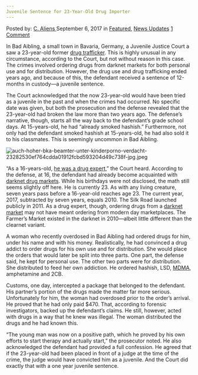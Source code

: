 ```yaml
---
Juvenile Sentence for 23-Year-Old Drug Importer
---
```

<article class="post-listing post-22397 post type-post status-publish format-standard has-post-thumbnail hentry  tag-23yearold tag-importer tag-juvenile tag-sentence">
    <div class="post-inner">
        <span>Posted by: <a href="https://www.deepdotweb.com/author/caliens/" title="">C. Aliens </a></span>
    <span>September 6, 2017</span>
    <span>in <a href="https://www.deepdotweb.com/category/deepdot-news/" rel="category tag">Featured</a>, <a href="https://www.deepdotweb.com/category/news-updates/" rel="category tag">News Updates</a></span>
    <span><a href="https://www.deepdotweb.com/2017/09/06/juvenile-sentence-23-year-old-drug-importer/#comments">1 Comment</a></span>
    </p>
    <div class="clear"></div>
    <div class="entry">
    <p>In Bad Aibling, a small town in Bavaria, Germany, a Juvenile Justice Court a saw a 23-year-old former <a href="https://www.deepdotweb.com/tag/drugs/">drug trafficker</a>. This is highly unusual in any circumstance, according to the Court, but not without reason in this case. The crimes involved ordering drugs from darknet markets for both personal use and for distribution. However, the drug use and drug trafficking ended years ago, and because of this, the defendant received a sentence of 12-months in custody—a juvenile sentence.</p>
    <p>The Court acknowledged that the now 23-year-old would have been tried as a juvenile in the past and when the crimes had occurred. No specific date was given, but both the prosecution and the defense revealed that the 23-year-old had broken the law more than two years ago. The defense’s narrative, though, starts all the way back to the defendant’s grade school days. At 15-years-old, he had “already smoked hashish.” Furthermore, not only had the defendant smoked hashish at 15-years-old, he had also sold it to his classmates. This is seemingly uncommon in Bad Aibling.</p>
    <p><img class="wp-image-22405 aligncenter" src="/imgs/2017/09/auch-hoher-bka-beamter-unter-kinderporno-verdacht-.jpeg" alt="auch-hoher-bka-beamter-unter-kinderporno-verdacht-23282530ef764cdda01912fcbd593204d49c738f-jpg.jpeg" srcset="/imgs/2017/09/auch-hoher-bka-beamter-unter-kinderporno-verdacht-.jpeg 847w, /imgs/2017/09/auch-hoher-bka-beamter-unter-kinderporno-verdacht--300x200.jpeg 300w" sizes="(max-width: 847px) 100vw, 847px" /></p>
    <p>“As a 16-years-old, <a href="https://www.ovb-online.de/rosenheim/bad-aibling/drogenpaket-darknet-8612214.html">he was a drug expert</a>,” the Court heard. According to the defense, at 16, the defendant had already become acquainted with <a href="https://www.deepdotweb.com/dark-net-market-comparison-chart/">darknet drug markets</a>. While his birthdays were not disclosed, the math still seems slightly off here. He is currently 23. As with any living creature, seven years pass before a 16-year-old reaches age 23. The current year, 2017, subtracted by seven years, equals 2010. The Silk Road launched publicly in 2011. As a drug expert, though, ordering drugs from a <a href="https://www.deepdotweb.com/2013/10/28/updated-llist-of-hidden-marketplaces-tor-i2p/">darknet market</a> may not have meant ordering from modern day marketplaces. The Farmer&#8217;s Market existed in the darknet in 2010—albeit little different than the clearnet variant.</p>
    <p>A woman who recently overdosed in Bad Aibling had ordered drugs for him, under his name and with his money. Realistically, he had convinced a drug addict to order drugs for his own use and for distribution. She would place the orders that would later be split into three parts. One part, the defense said, he kept for personal use. The other two parts were for distribution. She distributed to feed her own addiction. He ordered hashish, LSD, <a href="https://www.deepdotweb.com/tag/mdma/">MDMA</a>, amphetamine and 2CB.</p>
    <p>Customs, one day, intercepted a package that belonged to the defendant. His partner&#8217;s portion of the drugs made the matter far more serious. Unfortunately for him, the woman had overdosed prior to the order’s arrival. He proved that he had only paid $470. That, according to forensic investigators, backed up the defendant’s claims. He still, however, acted with drugs in a way that he knew was illegal. The woman distributed the drugs and he had known this.</p>
    <p>“The young man was now on a positive path, which he proved by his own efforts to start therapy and actually start,” the prosecutor noted. He also acknowledged the defendant had provided a full confession. He agreed that if the 23-year-old had been placed in front of a judge at the time of the crime, the judge would have convicted him as a juvenile. And the Court did exactly that with a one year juvenile sentence.</p>
    </div>
    <span style="display:none"><a href="https://www.deepdotweb.com/tag/23yearold/" rel="tag">23yearold</a>  <a href="https://www.deepdotweb.com/tag/importer/" rel="tag">importer</a> <a href="https://www.deepdotweb.com/tag/juvenile/" rel="tag">juvenile</a> <a href="https://www.deepdotweb.com/tag/sentence/" rel="tag">sentence</a></span> <span style="display:none" class="updated">2017-09-06</span>
    <div style="display:none" class="vcard author" itemprop="author" itemscope itemtype="http://schema.org/Person"><strong class="fn" itemprop="name"><a href="https://www.deepdotweb.com/author/caliens/" title="Posts by C. Aliens" rel="author">C. Aliens</a></strong></div>
    </div>
</article>

